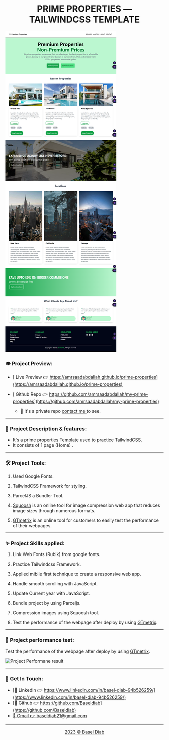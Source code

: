 <h1 align="center">  PRIME PROPERTIES  &mdash; TAILWINDCSS  TEMPLATE </h1>

<a href="https://amrsaadabdallah.github.io/prime-properties" target="_blank">
<img src="./public/images/fullHomePage.png" alt="prime-properties Project viewport Image">
</a>

### 👁️ Project Preview:

- [ Live Preview 👉 https://amrsaadabdallah.github.io/prime-properties](https://amrsaadabdallah.github.io/prime-properties)

- [ Github Repo 👉 https://github.com/amrsaadabdallah/my-prime-properties](https://github.com/amrsaadabdallah/my-prime-properties)
  - 🚩 It's a private repo <a target="_blank" href="mailto:amrsaadabdallah@gmail.com">contact me </a>to see.

---

### 📝 Project Description & features:

- It's a prime properties Template used to practice TailwindCSS.
- It consists of 1 page (Home) .

---

### 🛠️ Project Tools:

1. Used Google Fonts.

1. TailwindCSS Framework for styling.

1. ParcelJS a Bundler Tool.

1. [Squoosh](https://squoosh.app/) is an online tool for image compression web app that reduces image sizes through numerous formats.

1. [GTmetrix](https://gtmetrix.com/) is an online tool for customers to easily test the performance of their webpages.

---

### :sparkles: Project Skills applied:

1. Link Web Fonts (Rubik) from google fonts.

1. Practice Tailwindcss Framework.

1. Applied mibile first technique to create a responsive web app.

1. Handle smooth scrolling with JavaScript.

1. Update Current year with JavaScript.

1. Bundle project by using Parceljs.

1. Compression images using Squoosh tool.

1. Test the performance of the webpage after deploy by using [GTmetrix](https://gtmetrix.com/).

---

### 🧪 Project performance test:

Test the performance of the webpage after deploy by using [GTmetrix](https://gtmetrix.com/).

![Project Performane result](./info/prime-properties-performance.png)

---

### 👋 Get In Touch:

- [👔 LinkedIn 👉 https://www.linkedin.com/in/basel-diab-94b526259/](https://www.linkedin.com/in/basel-diab-94b526259/)
- [🌟 Github 👉 https://github.com/Baseldiab](https://github.com/Baseldiab)
- [📧 Gmail 👉 baseldiab21@gmail.com](mailto:baseldiab21@gmail.com)

---

<div align="center">
<a target="_blank" href="https://github.com/Baseldiab">
<p style="margin-bottom:0"> 2023 &copy; Basel Diab </p>
</a>
</div>
